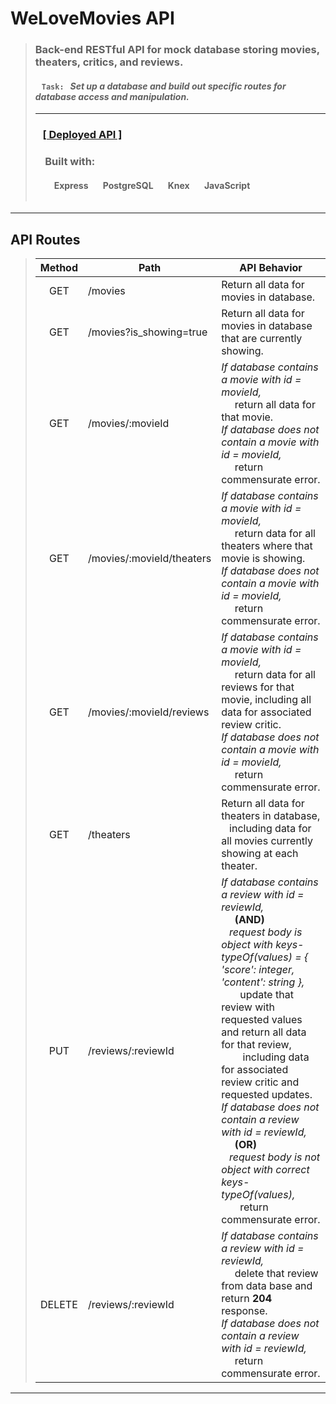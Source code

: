 # WeLoveMovies API
> ### Back-end RESTful API for mock database storing movies, theaters, critics, and reviews.
>
> #### &nbsp;&nbsp;&nbsp;`Task:`&nbsp;&nbsp; *Set up a database and build out specific routes for database access and manipulation.*
> ---
> ### &nbsp;&nbsp;&nbsp;[\[ Deployed API \]](https://we-love-movies-prod.herokuapp.com/)
> 
> ### &nbsp;&nbsp;&nbsp; Built with:
> #### &nbsp;&nbsp;&nbsp;&nbsp;&nbsp;&nbsp;&nbsp;&nbsp; Express &nbsp;&nbsp;&nbsp;&nbsp;&nbsp; PostgreSQL &nbsp;&nbsp;&nbsp;&nbsp;&nbsp; Knex &nbsp;&nbsp;&nbsp;&nbsp;&nbsp; JavaScript <br>&nbsp;

---
 
## API Routes
> | Method | Path | API Behavior |
> |:------:|---------------------------|------------------------------------------------------------------------------------------------------------------------------------------------------------------------------------------------------------------------------------------------------------------------------------------------------------------------------------------------------------------------------------------------------------------------------------------------------------------------------|
> | GET    | /movies                   | Return all data for movies in database. |
> | GET    | /movies?is_showing=true   | Return all data for movies in database that are currently showing. |
> | GET    | /movies/:movieId          | *If database contains a movie with id = movieId,* <br>&nbsp;&nbsp;&nbsp;&nbsp; return all data for that movie. <br> *If database does not contain a movie with id = movieId,* <br>&nbsp;&nbsp;&nbsp;&nbsp; return commensurate error. |
> | GET    | /movies/:movieId/theaters | *If database contains a movie with id = movieId,* <br>&nbsp;&nbsp;&nbsp;&nbsp; return data for all theaters where that movie is showing. <br> *If database does not contain a movie with id = movieId,* <br>&nbsp;&nbsp;&nbsp;&nbsp; return commensurate error. |
> | GET    | /movies/:movieId/reviews  | *If database contains a movie with id = movieId,* <br>&nbsp;&nbsp;&nbsp;&nbsp; return data for all reviews for that movie, including all data for associated review critic. <br> *If database does not contain a movie with id = movieId,* <br>&nbsp;&nbsp;&nbsp;&nbsp; return commensurate error. |
> | GET    | /theaters                 | Return all data for theaters in database,  <br>&nbsp;&nbsp; including data for all movies currently showing at each theater. |
> | PUT    | /reviews/:reviewId        | *If database contains a review with id = reviewId,* <br>&nbsp;&nbsp;&nbsp;&nbsp; **(AND)** <br>&nbsp;&nbsp; *request body is object with keys-typeOf(values) = { 'score': integer, 'content': string },* <br>&nbsp;&nbsp;&nbsp;&nbsp;&nbsp;&nbsp; update that review with requested values and return all data for that review, <br>&nbsp;&nbsp;&nbsp;&nbsp;&nbsp;&nbsp;&nbsp; including data for associated review critic and requested updates. <br> *If database does not contain a review with id = reviewId,* <br>&nbsp;&nbsp;&nbsp;&nbsp; **(OR)** <br>&nbsp;&nbsp;  *request body is not object with correct keys-typeOf(values),* <br>&nbsp;&nbsp;&nbsp;&nbsp;&nbsp;&nbsp; return commensurate error. |
> | DELETE | /reviews/:reviewId        | *If database contains a review with id = reviewId,*  <br>&nbsp;&nbsp;&nbsp;&nbsp; delete that review from data base and return **204** response. <br> *If database does not contain a review with id = reviewId,* <br>&nbsp;&nbsp;&nbsp;&nbsp; return commensurate error. |

---
